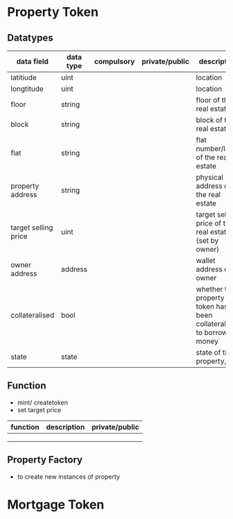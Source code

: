 # Property Token

## Datatypes

| data field | data type | compulsory | private/public |description|
|------------|-----------|------------|----------------|----------------|
| latitiude      | uint          |            |                |location|
| longtitude           | uint          |            |                |location|
| floor           |   string        |            |                |floor of the real estate|
| block           |   string        |            |                |block of the real estate|
| flat           |    string       |            |                |flat number/letter of the real estate|
| property address           | string           |            |                | physical address of the real estate|
| target selling price           |   uint        |            |                | target selling price of the real estate (set by owner) |
| owner address           |  address         |            |                | wallet address of owner |
| collateralised           |  bool         |            |                | whether the property token has been collateralised to borrow money|
| state           | state          |            |                | state of the property, |

## Function
* mint/ createtoken
* set target price

| function | description | private/public |
|----------|-------------|----------------|
|          |             |                |
|          |             |                |
|          |             |                |


## Property Factory

* to create new instances of property



# Mortgage Token

